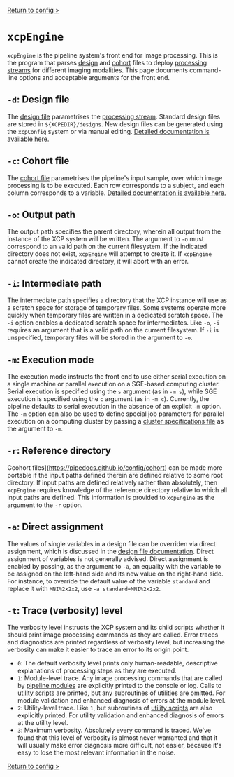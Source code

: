 [Return to config >](https://pipedocs.github.io//config)

# `xcpEngine`

`xcpEngine` is the pipeline system's front end for image processing. This is the program that parses [design](https://pipedocs.github.io/config/design) and [cohort](https://pipedocs.github.io/config/cohort) files to deploy [processing streams](https://pipedocs.github.io/config/streams) for different imaging modalities. This page documents command-line options and acceptable arguments for the front end.

## `-d`: Design file

The [design file](https://pipedocs.github.io/config/design) parametrises the [processing stream](https://pipedocs.github.io/config/streams). Standard design files are stored in `${XCPEDIR}/designs`. New design files can be generated using the `xcpConfig` system or via manual editing. [Detailed documentation is available here.](https://pipedocs.github.io/config/design)

## `-c`: Cohort file

The [cohort file](https://pipedocs.github.io/config/cohort) parametrises the pipeline's input sample, over which image processing is to be executed. Each row corresponds to a subject, and each column corresponds to a variable. [Detailed documentation is available here.](https://pipedocs.github.io/config/cohort)

## `-o`: Output path

The output path specifies the parent directory, wherein all output from the instance of the XCP system will be written. The argument to `-o` must correspond to an valid path on the current filesystem. If the indicated directory does not exist, `xcpEngine` will attempt to create it. If `xcpEngine` cannot create the indicated directory, it will abort with an error.

## `-i`: Intermediate path

The intermediate path specifies a directory that the XCP instance will use as a scratch space for storage of temporary files. Some systems operate more quickly when temporary files are written in a dedicated scratch space. The `-i` option enables a dedicated scratch space for intermediates. Like `-o`, `-i` requires an argument that is a valid path on the current filesystem. If `-i` is unspecified, temporary files will be stored in the argument to `-o`.

## `-m`: Execution mode

The execution mode instructs the front end to use either serial execution on a single machine or parallel execution on a SGE-based computing cluster. Serial execution is specified using the `s` argument (as in  `-m s`), while SGE execution is specified using the `c` argument (as in `-m c`). Currently, the pipeline defaults to serial execution in the absence of an explicit `-m` option. The `-m` option can also be used to define special job parameters for parallel execution on a computing cluster by passing a [cluster specifications file](https://pipedocs.github.io/config/cspec) as the argument to `-m`.

## `-r`: Reference directory

Ccohort files](https://pipedocs.github.io/config/cohort) can be made more portable if the input paths defined therein are defined relative to some root directory. If input paths are defined relatively rather than absolutely, then `xcpEngine` requires knowledge of the reference directory relative to which all input paths are defined. This information is provided to `xcpEngine` as the argument to the `-r` option.

## `-a`: Direct assignment

The values of single variables in a design file can be overriden via direct assignment, which is discussed in the [design file documentation](https://pipedocs.github.io/config/design). Direct assignment of variables is not generally advised. Direct assignment is enabled by passing, as the argument to `-a`, an equality with the variable to be assigned on the left-hand side and its new value on the right-hand side. For instance, to override the default value of the variable `standard` and replace it with `MNI%2x2x2`, use `-a standard=MNI%2x2x2`.

## `-t`: Trace (verbosity) level

The verbosity level instructs the XCP system and its child scripts whether it should print image processing commands as they are called. Error traces and diagnostics are printed regardless of verbosity level, but increasing the verbosity can make it easier to trace an error to its origin point.

 * `0`: The default verbosity level prints only human-readable, descriptive explanations of processing steps as they are executed.
 * `1`: Module-level trace. Any image processing commands that are called by [pipeline modules](https://pipedocs.github.io/modules) are explicitly printed to the console or log. Calls to [utility scripts](https://pipedocs.github.io/utils) are printed, but any subroutines of utilities are omitted. For module validation and enhanced diagnosis of errors at the module level.
 * `2`: Utility-level trace. Like `1`, but subroutines of [utility scripts](https://pipedocs.github.io/utils) are also explicitly printed. For utility validation and enhanced diagnosis of errors at the utility level.
 * `3`: Maximum verbosity. Absolutely every command is traced. We've found that this level of verbosity is almost never warranted and that it will usually make error diagnosis more difficult, not easier, because it's easy to lose the most relevant information in the noise.

[Return to config >](https://pipedocs.github.io//config)
